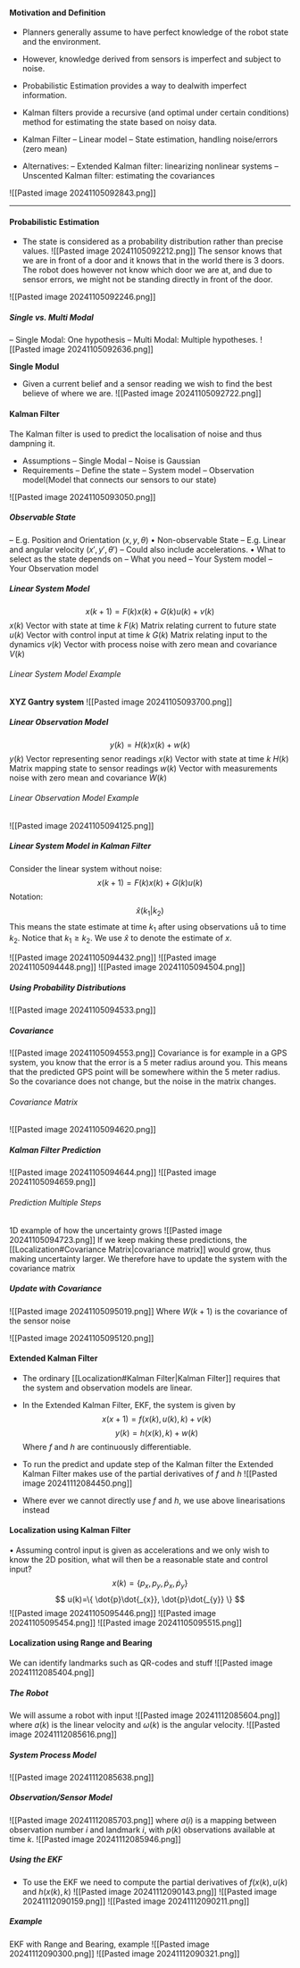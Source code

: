 #### Motivation and Definition
* Planners generally assume to have perfect knowledge of the robot state and the  environment.
* However, knowledge derived from sensors is imperfect and subject to noise.
* Probabilistic Estimation provides a way to dealwith imperfect information.
* Kalman filters provide a recursive (and optimal under certain conditions) method for estimating the state based on noisy data.

* Kalman Filter
	– Linear model
	– State estimation, handling noise/errors (zero mean)
* Alternatives:
	– Extended Kalman filter: linearizing nonlinear systems
	– Unscented Kalman filter: estimating the covariances

![[Pasted image 20241105092843.png]]

---
#### Probabilistic Estimation
* The state is considered as a probability distribution rather than precise values.
![[Pasted image 20241105092212.png]]
The sensor knows that we are in front of a door and it knows that in the world there is 3 doors. The robot does however not know which door we are at, and due to sensor errors, we might not be standing directly in front of the door. 

![[Pasted image 20241105092246.png]]

##### Single vs. Multi Modal
– Single Modal: One hypothesis
– Multi Modal: Multiple hypotheses.
![[Pasted image 20241105092636.png]]

**Single Modul**
* Given a current belief and a sensor reading we wish to find the best believe of where we are.
![[Pasted image 20241105092722.png]]

#### Kalman Filter
The Kalman filter is used to predict the localisation of noise and thus dampning it. 
* Assumptions
	– Single Modal
	– Noise is Gaussian
* Requirements
	– Define the state
	– System model
	– Observation model(Model that connects our sensors to our state)

![[Pasted image 20241105093050.png]]

##### Observable State
– E.g. Position and Orientation $(x, y,\theta)$
• Non-observable State
	– E.g. Linear and angular velocity $(x',y',\theta')$
	– Could also include accelerations.
• What to select as the state depends on
	– What you need
	– Your System model
	– Your Observation model

##### Linear System Model
$$
x(k+1)=F(k)x(k)+G(k)u(k)+v(k)
$$
$x(k)$ Vector with state at time $k$
$F(k)$ Matrix relating current to future state
$u(k)$ Vector with control input at time $k$
$G(k)$ Matrix relating input to the dynamics
$v(k)$ Vector with process noise with zero mean and covariance $V(k)$

###### Linear System Model Example
**XYZ Gantry system**
![[Pasted image 20241105093700.png]]

##### Linear Observation Model
$$
y(k)=H(k)x(k)+w(k)
$$
$y(k)$ Vector representing senor readings
$x(k)$ Vector with state at time $k$
$H(k)$ Matrix mapping state to sensor readings
$w(k)$ Vector with measurements noise with zero mean and covariance $W(k)$

###### Linear Observation Model Example
![[Pasted image 20241105094125.png]]

##### Linear System Model in Kalman Filter
Consider the linear system without noise:
$$
x(k+1)=F(k)x(k)+G(k)u(k)
$$
Notation:
$$
\hat{x}(k_{1}|k_{2})
$$
This means the state estimate at time $k_{1}$ after using observations uå to time $k_{2}$. Notice that $k_{1}\geq k_{2}$.
We use $\hat{x}$ to denote the estimate of $x$.

![[Pasted image 20241105094432.png]]
![[Pasted image 20241105094448.png]]
![[Pasted image 20241105094504.png]]

##### Using Probability Distributions
![[Pasted image 20241105094533.png]]


##### Covariance
![[Pasted image 20241105094553.png]]
Covariance is for example in a GPS system, you know that the error is a 5 meter radius around you. This means that the predicted GPS point will be somewhere within the 5 meter radius. So the covariance does not change, but the noise in the matrix changes.

###### Covariance Matrix
![[Pasted image 20241105094620.png]]

##### Kalman Filter Prediction
![[Pasted image 20241105094644.png]]
![[Pasted image 20241105094659.png]]

###### Prediction Multiple Steps
1D example of how the uncertainty grows
![[Pasted image 20241105094723.png]]
If we keep making these predictions, the [[Localization#Covariance Matrix|covariance matrix]] would grow, thus making uncertainty larger.
We therefore have to update the system with the covariance matrix

##### Update with Covariance
![[Pasted image 20241105095019.png]]
Where $W(k+1)$ is the covariance of the sensor noise

![[Pasted image 20241105095120.png]]

#### Extended Kalman Filter
* The ordinary [[Localization#Kalman Filter|Kalman Filter]] requires that the system and observation models are linear.
* In the Extended Kalman Filter, EKF, the system is given by
$$
x(x+1)=
f(x(k),u(k),k)+v(k)
$$
$$
y(k)=h(x(k),k)+w(k)
$$
Where $f$ and $h$ are continuously differentiable.

* To run the predict and update step of the Kalman filter the Extended Kalman Filter makes use of the partial derivatives of $f$ and $h$
![[Pasted image 20241112084450.png]]
* Where ever we cannot directly use $f$ and $h$, we use above linearisations instead


#### Localization using Kalman Filter
• Assuming control input is given as accelerations and we only wish to know the 2D position, what will then be a reasonable state and control input?
$$
x(k)=\{ p_{x}, p_{y},\dot{p}_{x},\dot{p}_{y} \}
$$
$$
u(k)=\{ \dot{p}\dot{_{x}}, \dot{p}\dot{_{y}} \}
$$
![[Pasted image 20241105095446.png]]
![[Pasted image 20241105095454.png]]
![[Pasted image 20241105095515.png]]

#### Localization using Range and Bearing
We can identify landmarks such as QR-codes and stuff
![[Pasted image 20241112085404.png]]

##### The Robot
We will assume a robot with input
![[Pasted image 20241112085604.png]]
where $a(k)$ is the linear velocity and $\omega(k)$ is the angular velocity.
![[Pasted image 20241112085616.png]]

##### System Process Model
![[Pasted image 20241112085638.png]]

##### Observation/Sensor Model
![[Pasted image 20241112085703.png]]
where $a(i)$ is a mapping between observation number $i$ and landmark $i$, with $p(k)$ observations available at time $k$.
![[Pasted image 20241112085946.png]]

##### Using the EKF
* To use the EKF we need to compute the partial derivatives of $f(x(k),u(k)$ and $h(x(k),k)$
![[Pasted image 20241112090143.png]]
![[Pasted image 20241112090159.png]]
![[Pasted image 20241112090211.png]]

##### Example
EKF with Range and Bearing, example
![[Pasted image 20241112090300.png]]
![[Pasted image 20241112090321.png]]
